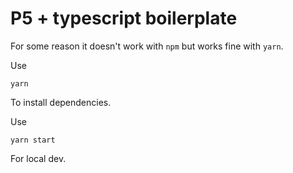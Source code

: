 # P5 + typescript boilerplate

For some reason it doesn't work with `npm` but works fine with `yarn`.

Use

    yarn

To install dependencies.

Use

    yarn start

For local dev.

